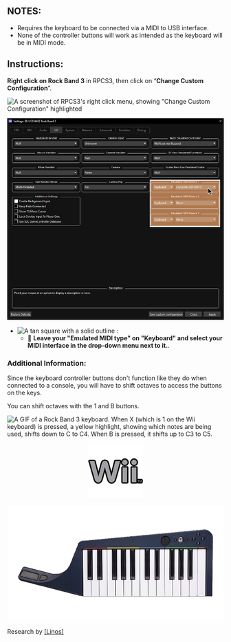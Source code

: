 ## NOTES:

* Requires the keyboard to be connected via a MIDI to USB interface.
* None of the controller buttons will work as intended as the keyboard will be in MIDI mode.

## Instructions:
**Right click on Rock Band 3** in RPCS3, then click on “**Change Custom Configuration**”.  

![A screenshot of RPCS3's right click menu, showing "Change Custom Configuration" highlighted](https://github.com/carlmylo/rb3-pc/blob/main/images/cust/pcs3customconfigchange.png "Change Custom Configuration")

![A screenshot of Rock Band 3's I/O custom settings, showing Emulated MIDI Devices, device type, and device selection highlighted in tan with a solid outline.](images/cust/iok.png "I/O")
* ![A tan square with a solid outline](https://github.com/carlmylo/rb3-pc/blob/main/images/cust/smalltan.png "Tan Square") : 
	* 🎹 **Leave your "Emulated MIDI type" on "Keyboard" and select your MIDI interface in the drop-down menu next to it.**.

### Additional Information:

Since the keyboard controller buttons don't function like they do when connected to a console, you will have to shift octaves to access the buttons on the keys.

You can shift octaves with the 1 and B buttons.

![A GIF of a Rock Band 3 keyboard. When X (which is 1 on the Wii keyboard) is pressed, a yellow highlight, showing which notes are being used, shifts down to C to C4. When B is pressed, it shifts up to C3 to C5.](octshift.gif "Octave Shifting") 

<div align="center">

![Platform](platform.png "Platform") 

![Controller](controller.png "Controller") 

</div>

Research by [[Linos]](https://www.youtube.com/@LinosMelendi)